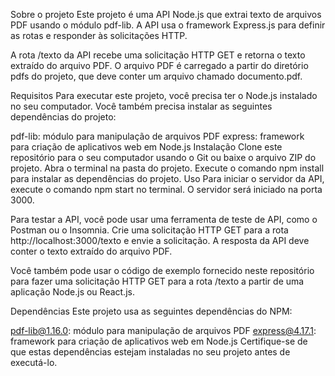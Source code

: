 Sobre o projeto
Este projeto é uma API Node.js que extrai texto de arquivos PDF usando o módulo pdf-lib. A API usa o framework Express.js para definir as rotas e responder às solicitações HTTP.

A rota /texto da API recebe uma solicitação HTTP GET e retorna o texto extraído do arquivo PDF. O arquivo PDF é carregado a partir do diretório pdfs do projeto, que deve conter um arquivo chamado documento.pdf.

Requisitos
Para executar este projeto, você precisa ter o Node.js instalado no seu computador. Você também precisa instalar as seguintes dependências do projeto:

pdf-lib: módulo para manipulação de arquivos PDF
express: framework para criação de aplicativos web em Node.js
Instalação
Clone este repositório para o seu computador usando o Git ou baixe o arquivo ZIP do projeto.
Abra o terminal na pasta do projeto.
Execute o comando npm install para instalar as dependências do projeto.
Uso
Para iniciar o servidor da API, execute o comando npm start no terminal. O servidor será iniciado na porta 3000.

Para testar a API, você pode usar uma ferramenta de teste de API, como o Postman ou o Insomnia. Crie uma solicitação HTTP GET para a rota http://localhost:3000/texto e envie a solicitação. A resposta da API deve conter o texto extraído do arquivo PDF.

Você também pode usar o código de exemplo fornecido neste repositório para fazer uma solicitação HTTP GET para a rota /texto a partir de uma aplicação Node.js ou React.js.

Dependências
Este projeto usa as seguintes dependências do NPM:

pdf-lib@1.16.0: módulo para manipulação de arquivos PDF
express@4.17.1: framework para criação de aplicativos web em Node.js
Certifique-se de que estas dependências estejam instaladas no seu projeto antes de executá-lo.
